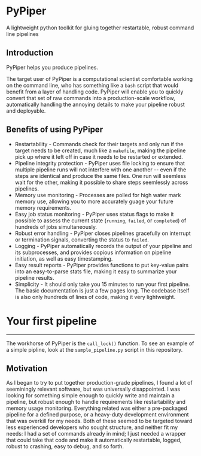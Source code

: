 # PyPiper
A lightweight python toolkit for gluing together restartable, robust command line pipelines

Introduction
---------------
PyPiper helps you produce pipelines.

The target user of PyPiper is a computational scientist comfortable working on the command line, who has something like a `bash` script that would benefit from a layer of handling code. PyPiper will enable you to quickly convert that set of raw commands into a production-scale workflow, automatically handling the annoying details to make your pipeline robust and deployable.

Benefits of using PyPiper
-------------------------
* Restartability - Commands check for their targets and only run if the target needs to be created, much like a `makefile`, making the pipeline pick up where it left off in case it needs to be restarted or extended.
* Pipeline integrity protection - PyPiper uses file locking to ensure that multiple pipeline runs will not interfere with one another -- even if the steps are identical and produce the same files. One run will seemless wait for the other, making it possible to share steps seemlessly across pipelines.
* Memory use monitoring - Processes are polled for high water mark memory use, allowing you to more accurately guage your future memory requirements.
* Easy job status monitoring - PyPiper uses status flags to make it possible to assess the current state (`running`, `failed`, or `completed`) of hundreds of jobs simultaneously.
* Robust error handling - PyPiper closes pipelines gracefully on interrupt or termination signals, converting the status to `failed`.
* Logging - PyPiper automatically records the output of your pipeline and its subprocesses, and provides copious information on pipeline initiation, as well as easy timestamping.
* Easy result reports - PyPiper provides functions to put key-value pairs into an easy-to-parse stats file, making it easy to summarize your pipeline results.
* Simplicity - It should only take you 15 minutes to run your first pipeline. The basic documentation is just a few pages long. The codebase itself is also only hundreds of lines of code, making it very lightweight.


# Your first pipeline
---------------------

The workhorse of PyPiper is the `call_lock()` function. To see an example of a simple pipline, look at the `sample_pipeline.py` script in this repository.




Motivation
----------
As I began to try to put together production-grade pipelines, I found a lot of seeminingly relevant software, but was universally disappointed. I was looking for something simple enough to quickly write and maintain a pipeline, but robust enough to handle requirements like restartability and memory usage monitoring. Everything related was either a pre-packaged pipeline for a defined purpose, or a heavy-duty development environment that was overkill for my needs. Both of these seemed to be targeted toward less experienced developers who sought structure, and neither fit my needs: I had a set of commands already in mind; I just needed a wrapper that could take that code and make it automatically restartable, logged, robust to crashing, easy to debug, and so forth.


